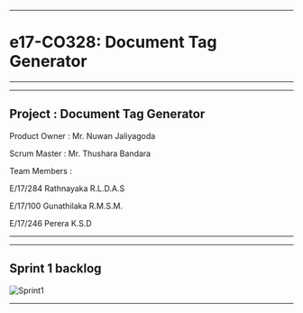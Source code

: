 ___
# e17-CO328: Document Tag Generator
___
___
## Project : Document Tag Generator

Product Owner : Mr. Nuwan Jaliyagoda

Scrum Master : Mr. Thushara Bandara

Team Members :

E/17/284 Rathnayaka R.L.D.A.S

E/17/100 Gunathilaka R.M.S.M.

E/17/246 Perera K.S.D
___
___
## Sprint 1 backlog

![Sprint1](https://user-images.githubusercontent.com/73440714/156751964-f21b338d-5274-49bf-8516-e3cf68b5025f.PNG)
___
